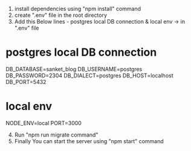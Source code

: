 <!-- Install node in the Local -->

1. install dependencies using  "npm install" command
2. create ".env" file in the root directory
3. Add this Below lines - postgres local DB connection & local env -> in ".env" file

# postgres local DB connection
DB_DATABASE=sanket_blog
DB_USERNAME=postgres
DB_PASSWORD=2304
DB_DIALECT=postgres
DB_HOST=localhost
DB_PORT=5432

# local env
NODE_ENV=local
PORT=3000


4. Run "npm run migrate command"
5. Finally You can start the server using "npm start" command


